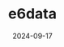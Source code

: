 ---  
layout: startup_page  
title: "e6data"  
id: "e6data.com"  
permalink: "/e6datae6data.com09172024/"  
website: "https://www.e6data.com/"  
funding_round: "Series A"  
funding_amount: "$10M"  
investors: "Accel, Beenext"  
about: "e6data provides enterprise software and has launched an advanced compute engine for data intelligence platforms designed to improve ROI on existing infrastructure without data movement, application migration, or downtime. They serve Fortune 500 enterprises and high-growth companies, and are expanding their Design Partner Programme to offer managed services."  
markets: "Enterprise software, Data Intelligence, Analytics, Big Data, Cloud Computing"  
hq: "San Francisco, California, United States"  
founded_year: "2020"  
linkedin: "https://www.linkedin.com/company/e6data"  
twitter: "https://x.com/e6data"  
instagram: ""  
facebook: ""  
crunchbase: "https://www.crunchbase.com/organization/e6data"  
pitchbook: "https://pitchbook.com/profiles/company/464409-10"  

date_display: "17-Sep-2024"  
date: "2024-09-17"

# SEO Optimization  
meta_title: "e6data - Series A Funding ($10M)"  
meta_description: "e6data, e6data provides enterprise software and has launched an advanced compute engine for data intelligence platforms designed to improve ROI on existing in..."  
meta_keywords: "e6data, Enterprise software, Data Intelligence, Analytics, Big Data, Cloud Computing, Series A funding"  
canonical_url: "https://startup.projectstartups.com/e6datae6data.com09172024/"  
---